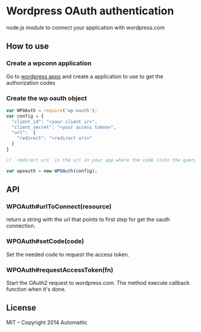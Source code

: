 
# Wordpress OAuth authentication

  node.js module to connect your application with wordpress.com


## How to use

### Create a wpconn application

Go to [wordpress apps](https://developer.wordpress.com/apps) and
create a application to use to get the authorization codes

### Create the wp oauth object

```js
var WPOAuth = require('wp-oauth');
var config = {
  "client_id": "<your client ir>",
  "client_secret": "<your access token>",
  "url":  {
    "redirect": "<redirect uri>"
  }
}

// `redirect uri` is the uri in your app where the code (into the querystring) will be gotten.

var wpoauth = new WPOAuth(config);
```

## API

### WPOAuth#urlToConnect(resource)

return a string with the url that points to first step for get the oauth
connection.

### WPOAuth#setCode(code)

Set the needed code to request the access token.

### WPOAuth#requestAccessToken(fn)

Start the OAuth2 request to wordpress.com. The method execute callback function
when it's done.

## License

MIT – Copyright 2014 Automattic
